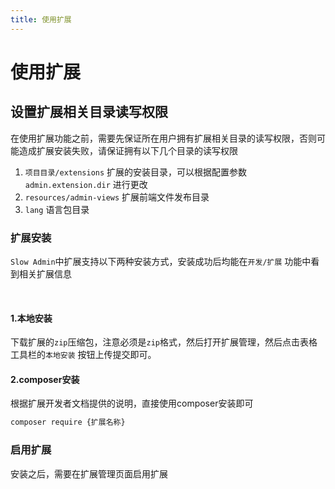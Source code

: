 ```yaml
---
title: 使用扩展
---
```


# 使用扩展

## 设置扩展相关目录读写权限

在使用扩展功能之前，需要先保证所在用户拥有扩展相关目录的读写权限，否则可能造成扩展安装失败，请保证拥有以下几个目录的读写权限

1. `项目目录/extensions` 扩展的安装目录，可以根据配置参数 `admin.extension.dir` 进行更改
2. `resources/admin-views` 扩展前端文件发布目录
3. `lang` 语言包目录

### 扩展安装

`Slow Admin`中扩展支持以下两种安装方式，安装成功后均能在`开发/扩展` 功能中看到相关扩展信息

<br>

#### 1.本地安装

下载扩展的`zip`压缩包，注意必须是`zip`格式，然后打开扩展管理，然后点击表格工具栏的`本地安装`
按钮上传提交即可。

#### 2.composer安装

根据扩展开发者文档提供的说明，直接使用composer安装即可

```bash
composer require {扩展名称}
```

### 启用扩展

安装之后，需要在扩展管理页面启用扩展
